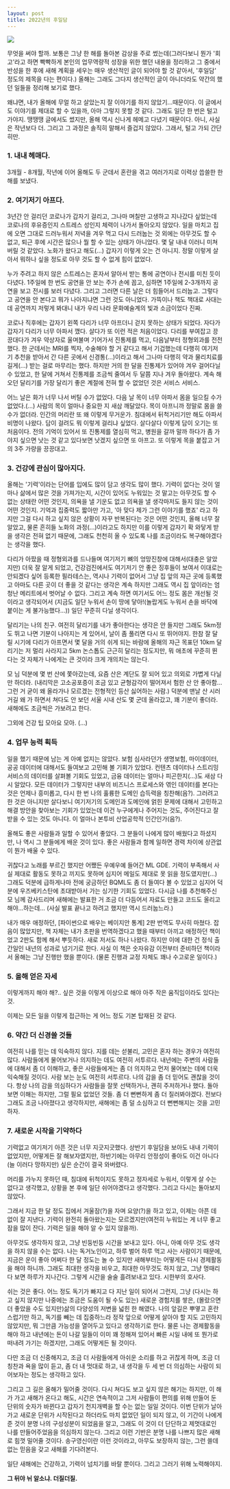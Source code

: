 ```yaml
---
layout: post
title: 2022년의 후일담
---
```



[![](https://cojette.files.wordpress.com/2022/12/img_9375.jpg?w=534)](https://cojette.files.wordpress.com/2022/12/img_9375.jpg)

무엇을 써야 할까. 보통은 그냥 한 해를 돌아본 감상을 주로 썼는데(그러다보니 뭔가 '회고'라고 하면 빡빡하게 본인의 업무역량적 성장을 위한 했던 내용을 정리하고 그 중에서 반성을 한 후에 새해 계획을 세우는 매우 생산적인 글이 되어야 할 것 같아서, '후일담' 정도의 제목을 다는 편이다.) 올해는 그래도 그다지 생산적인 글이 아니더라도 약간의 했던 일들을 정리해 보기로 했다.

왜냐면, 내가 올해에 무얼 하고 살았는지 잘 이야기를 하지 않았기...때문이다. 이 글에서도 이야기를 제대로 할 수 있을까, 아마 그렇지 못할 것 같다. 그래도 일단 한 번은 털고 가야지. 땡땡땡 글에서도 썼지만, 올해 역시 신나게 헤메고 다녔기 때문이다. 아니, 사실은 작년보다 더. 그리고 그 과정은 솔직히 말해서 즐겁지 않았다. 그래서, 털고 가되 간단히만. 

### 1. 내내 헤매다. 

3개월 - 8개월, 작년에 이어 올해도 두 군데서 혼란을 겪고 여러가지로 이력상 씁쓸한 한 해를 보냈다. 

### 2. 여기저기 아프다.

3년간 안 걸리던 코로나가 갑자기 걸리고, 그나마 며칠만 고생하고 지나갔다 싶었는데 코로나의 후유증인지 스트레스 성인지 체력이 나가서 돌아오지 않았다. 일을 마치고 집에 오면 그대로 드러누워서 저녁을 겨우 먹고 다시 드러눕는 것 외에는 아무것도 할 수 없고, 퇴근 후에 시간은 많으나 뭘 할 수 있는 상태가 아니었다. 몇 달 내내 이러니 미쳐버릴 것 같았다. 노화가 왔다고 해도(...) 갑자기 이렇게 오는 건 아니지. 정말 이렇게 살아서 뭐하나 싶을 정도로 아무 것도 할 수 없게 힘이 없었다. 

누가 주려고 하지 않은 스트레스는 혼자서 알아서 받는 통에 공연이나 전시를 미친 듯이 다녔다. 1주일에 한 번도 공연을 안 보는 주가 손에 꼽고, 심하면 1주일에 2-3개까지 공연을 보고 전시를 보러 다녔다. 그리고 그러면 다른 날은 더 힘들어서 드러눕고. 그렇다고 공연을 안 본다고 뭐가 나아지냐면 그런 것도 아니었다. 가뜩이나 책도 책대로 사대는데 공연까지 저렇게 봐대니 내가 우리 나라 문화예술계의 빛과 소금이었다 진짜.

코로나 직후에는 갑자기 왼쪽 다리가 너무 아프더니 걷지 못하는 상태가 되었다. 자다가 갑자기 다리가 너무 아파서 깼다. 살다가 또 이런 적은 처음이었다. 다리를 부여잡고 끙끙대다가 겨우 약상자로 울며불며 기어가서 진통제를 먹고, 다음날부터 정형외과를 전전했다. 한 군데서는 MRI를 찍자, 수술해야 할 거 같다고 해서 기겁했는데 다행히 여기저기 추천을 받아서 간 다른 곳에서 신경통(...)이라고 해서 그나마 다행히 약과 물리치료를 길게(...) 받는 걸로 마무리는 했다. 하지만 거의 한 달을 진통제가 있어야 겨우 걸어다닐 수 있었고, 한 달에 거쳐서 진통제를 조금씩 줄여서 두 달쯤 지나 겨우 돌아왔다. 계속 해오던 달리기를 가장 달리기 좋은 계절에 전혀 할 수 없었던 것은 서비스 서비스.

어느 날은 화가 너무 나서 버틸 수가 없었다. 다음 날 목이 너무 아파서 몸을 일으킬 수가 없었다.(...) 사람의 목이 얼마나 중요한 지 새삼 깨달았다. 목이 아프니까 정말로 몸을 쓸 수가 없더라. 인간의 머리란 또 왜 이렇게 무거운가. 침대에서 뒤척거리기만 해도 아파서 비명이 나왔다. 담이 걸려도 뭐 이렇게 걸리냐 싶었다. 살다살다 이렇게 담이 오기는 또 처음이다. 전의 기억이 있어서 또 진통제를 열심히 먹고, 병원을 갈까 말까 하다가 좀 가야지 싶으면 낫는 것 같고 있다보면 낫겠지 싶으면 또 아프고. 또 이렇게 목을 붙잡고 거의 3주 가량을 끙끙대고.

### 3. 건강에 관심이 많아지다. 

올해는 '기력'이라는 단어를 입에도 많이 담고 생각도 많이 했다. 기력이 없다는 것이 얼마나 삶에서 많은 것을 가져가는지, 시간이 있어도 누워있는 것 말고는 아무것도 할 수 없는 상태란 어떤 것인지, 의욕을 낼 기운도 없고 의욕을 낼 생각마저도 들지 않는 것이 어떤 것인지. 기억과 집중력도 짧아만 가고, '아 맞다 제가 그런 이야기를 했죠' 라고 하지만 그걸 다시 하고 싶지 않은 상황이 자꾸 반복된다는 것은 어떤 것인지, 올해 너무 잘 알았고, 물론 흔히들 노화의 과정(...)이라고도 하지만 이를 이렇게 갑자기 확 와닿게 받을 생각은 전혀 없기 때문에, 그래도 천천히 올 수 있도록 나를 조금이라도 복구해야겠다는 생각을 했다. 

다리가 아팠을 때 정형외과를 드나들며 여기저기 뼈의 엉망진창에 대해서(대충은 알았지만) 더욱 잘 알게 되었고, 건강검진에서도 여기저기 안 좋은 징후들이 보여서 이대로는 안되겠다 싶어 등록한 필라테스는, 역시나 기력이 없어서 그냥 집 앞의 쟈근 곳에 등록했고 아마도 다른 곳이 더 좋을 것 같다는 생각은 계속 하지만 그래도 역시 집 앞이라는 엄청난 메리트에서 벗어날 수 없다. 그리고 계속 하면 여기서도 어느 정도 몸은 개선될 것이라고 생각되어서 (지금도 일단 누워서 손이 땅에 닿아!(놀랍게도 누워서 손을 바닥에 붙이는 게 불가능했다...)) 일단 꾸준히 다닐 생각이다.

달리기는 나의 친구. 여전히 달리기를 내가 좋아한다는 생각은 안 들지만 그래도 5km정도 뛰고 나면 기분이 나아지는 게 있어서, 날이 좀 풀리면 다시 또 뛰어야지. 한참 잘 달릴 시기에 다리가 아프면서 몇 달을 거의 쉬게 되는 바람에 올해의 쟈근 목표던 10km 달리기는 저 멀리 사라지고 5km 논스톱도 근근히 달리는 정도지만, 뭐 애초에 꾸준히 뛴다는 것 자체가 나에게는 큰 것이라 크게 개의치는 않는다.

모 님 덕분에 몇 번 산에 쫓아갔는데, 요즘 산은 계단도 잘 되어 있고 의외로 가볍게 다닐 만 하더라. (내리막은 고소공포증이 조금 있고 균형감각이 떨어져서 험한 산 안 좋아함...그런 거 굳이 왜 올라가나 모르겠는 전형적인 등산 싫어하는 사람.) 덕분에 맨날 산 시러 거길 왜 가 하면서 쳐다도 안 보던 서울 시내 산도 몇 군데 올라갔고, 꽤 기분이 좋더라. 새해에도 조금씩은 가보려고 한다.

그외에 건강 팁 모아요 모아. (...)

### 4. 업무 능력 획득

일을 했기 때문에 남는 게 아예 없지는 않았다. 보험 심사라던가 생명보험, 마이데이터, 공공 데이터에 대해서도 들여보고 고민해 볼 기회가 있었다. 컨텐츠 데이터나 스트리밍 서비스의 데이터를 살펴볼 기회도 있었고, 금융 데이터는 얼마나 피곤한지(...)도 새삼 다시 알았다. 모든 데이터가 그렇지만 내부의 비즈니스 프로세스와 엮인 데이터를 본다는 것은 언제나 흥미롭고, 다시 한 번 나의 훌륭한 도메인 습득력을 칭찬해(음?). 그러려고 한 것은 아니지만 살다보니 여기저기의 도메인과 도메인에 얽힌 문제에 대해서 고민하고 해결 방안을 찾아보는 기회가 있었는데 이건 누구에게나 주어지는 것도, 주어진다고 잘 받을 수 있는 것도 아니다. 이 얼마나 본투비 산업공학적 인간인가(음?).

올해도 좋은 사람들과 일할 수 있어서 좋았다. 그 분들이 나에게 많이 배웠다고 하셨지만, 나 역시 그 분들에게 배운 것이 있다. 좋은 사람들과 함께 일하면 경력 차이에 상관없이 뭔가 배울 수 있다. 

귀찮다고 노래를 부르긴 했지만 어쨌든 우예우예 들어간 ML GDE. 기력이 부족해서 사실 제대로 활동도 못하고 끼지도 못하며 심지어 메일도 제대로 못 읽을 정도였지만(...) 그래도 덕분에 급하게나마 전에 궁금하던 BQML도 좀 더 들여다 볼 수 있었고 심지어 덕분에 우즈베키스탄에 초대받아서 가는 싱기한 기회도 있었다. 다시금 나를 추천해주신 모 님께 감사드리며 새해에는 발표한 거 조금 더 다듬어서 자료도 만들고 코드도 올리고 해야...하는데... (사실 발표 끝나고 하려고 했지만 역시 드러눕느라.)

내가 매우 애정하던, [파이썬으로 배우는 베이지안 통계] 2판 번역도 무사히 마쳤다. 잡음이 많았지만, 책 자체는 내가 초판을 번역하겠다고 했을 때부터 아끼고 애정하던 책이었고 2판도 함께 해서 뿌듯하다. 
새로 저서도 하나 나왔다. 하지만 이에 대한 건 정식 출간일인 내년의 성과로 넘기기로 한다. 사실 이 책은 숫자유감 이전부터 준비하던 책이라서 올해는 그냥 진행만 했을 뿐이다. (물론 진행과 교정 자체도 꽤나 수고로운 일이다.) 

### 5. 올해 얻은 자세

이렇게까지 해야 해?.. 싶은 것을 이렇게 이상으로 해야 아주 작은 움직임이라도 있다는 것.

이제는 모든 일을 이렇게 접근하는 게 어느 정도 기본 탑재된 것 같다. 

### 6. 약간 더 신경쓸 것들

여전히 나를 믿는 데 익숙하지 않다. 지를 데는 섣불리, 고민은 혼자 하는 경우가 여전히 많다. 사람들에게 물어보거나 의지하는 데도 여전히 서투르다. 내년에는 주변의 사람들에 대해서 좀 더 이해하고, 좋은 사람들에게는 좀 더 의지하고 먼저 물어보는 데에 더욱 익숙해질 것이다. 
사람 보는 눈도 여전히 서투르다. 나의 감을 좀 더 믿어도 괜찮을 것이다. 항상 나의 감을 의심하다가 사람들을 잘못 선택하거나, 괜히 주저하거나 했다. 돌아보면 이해는 하지만, 그럴 필요 없었던 것들. 좀 더 뻔뻔하게 좀 더 질러봐야겠다. 
전보다 그래도 조금 나아졌다고 생각하지만, 새해에는 좀 덜 소심하고 더 뻔뻔해지는 것을 고민하자. 

### 7. 새로운 시작을 기약하다

기력없고 여기저기 아픈 것은 너무 지긋지긋했다. 상반기 후일담을 보아도 내내 기력이 없었지만, 어떻게든 잘 해보자였지만, 하반기에는 아무리 안정성이 좋아도 이건 아니다(늘 이러다 망하지만) 싶은 순간이 결국 와버렸다. 

머리를 가누지 못하던 때, 침대에 뒤척이지도 못하고 정자세로 누워서, 이렇게 살 수는 없다고 생각했고, 상황을 본 후에 일단 쉬어야겠다고 생각했다. 그리고 다시는 돌아보지 않았다. 

그래서 지금 한 달 정도 집에서 겨울잠(?)을 자며 요양(?)을 하고 있고, 이제는 아픈 데 없이 잘 지낸다. 기력이 완전히 돌아왔는지는 모르겠지만(여전히 누워있는 게 너무 좋고 잠을 많이 잔다. 기력은 일을 해야 알 수 있지 않을까). 

아무것도 생각하지 않고, 그냥 빈둥빈둥 시간을 보내고 있다. 아니, 아예 아무 것도 생각을 하지 않을 수는 없다. 나는 독거노인이고, 하루 벌어 하루 먹고 사는 사람이기 때문에, 지금은 운이 좋아 어쩌다 한 달 정도는 놀 수 있지만 새해부터는 어떻게든 다시 경제활동을 해야 하니까. 그래도 최대한 생각을 비우고, 최대한 아무것도 하지 않고, 그냥 멍때리다 보면 하루가 지나간다. 그렇게 시간을 술술 흘려보내고 있다. 시한부의 호사다. 

쉬는 것은 좋다. 어느 정도 독기가 빠지고 다 지난 일이 되어서 그런지, 그냥 (다시는 하고 싶지 않지만 나중에는 조금은 도움이 될 수도 있는) 새로운 경험치를 쌓은, (몰랐으면 더 좋았을 수도 있지만)삶의 다양성의 저변을 넓힌 한 해였다. 
나의 앞길은 뿌옇고 혼란스럽기만 하고, 독기를 빼는 데 집중하느라 정작 앞으로 어떻게 살아야 할 지도 고민하지 않았지만, 뭐 그만큼 가능성을 열어두고 있다고 생각하기로 한다. 물론 나는 경제활동을 해야 하고 내년에는 돈이 나갈 일들이 이미 꽤 정해져 있어서 빠른 시일 내에 또 뭔가로 떠내려 가기는 하겠지만, 그래도  어떻게든 될 것이다. 

다만 조금 더 신중해지고, 조금 더 사람들에게 아쉬운 소리를 하고 귀찮게 하며, 조금 더 칭찬과 욕을 많이 듣고, 좀 더 내 멋대로 하고, 내 생각을 두 세 번 더 의심하는 사람이 되어보자는 정도는 생각하고 있다. 

그리고 그 길은 올해가 밀어줄 것이다. 다시 쳐다도 보고 싶지 않은 해기는 하지만, 이 해가 가고 새해가 온다고 해도, 시간은 연속적이고 그저 사람들이 편의를 위해 만들어 둔 단위의 숫자가 바뀐다고 갑자기 천지개벽을 할 수는 없는 일일 것이다. 이번 단위가 날아가고 새로운 단위가 시작된다고 하더라도 마치 없었던 일이 되지 않고, 이 기간이 나에게 준 것이 분명 나의 구성성분이 되었음을 알고, 그래도 이 것이 더 단단하고 제멋대로인 나를 만들어주었음을 의심하지 않는다. 그리고 이런 기반은 분명 나를 나쁘지 많은 새해로 힘껏 밀어줄 것이다. 송구영신이란 이런 것이라고, 아무도 보장하지 않는, 그런 쓸데없는 믿음을 갖고 새해를 기다려본다. 

일단 새해에는 건강하고, 기력이 넘치기를 바랄 뿐이다. 그리고 그러기 위해 노력해야지. 

**그 뒤야 뉘 알소냐. 더질더질.**
